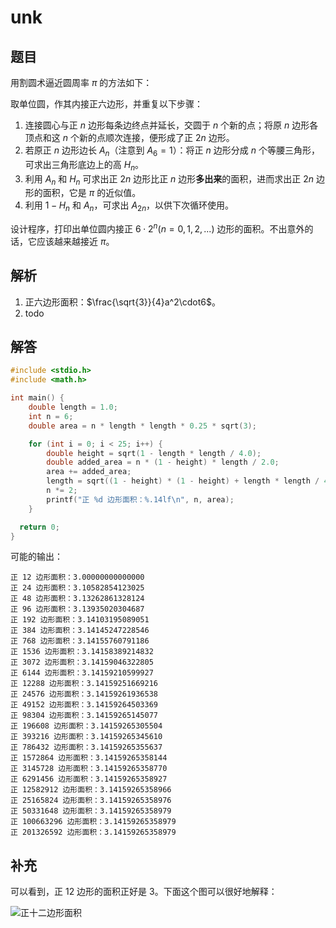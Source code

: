 # unk

## 题目

用割圆术逼近圆周率 $\pi$ 的方法如下：

取单位圆，作其内接正六边形，并重复以下步骤：

1. 连接圆心与正 $n$ 边形每条边终点并延长，交圆于 $n$ 个新的点；将原 $n$ 边形各顶点和这 $n$ 个新的点顺次连接，便形成了正 $2n$ 边形。
2. 若原正 $n$ 边形边长 $A_n$（注意到 $A_6=1$）：将正 $n$ 边形分成 $n$ 个等腰三角形，可求出三角形底边上的高 $H_n$。
3. 利用 $A_n$ 和 $H_n$ 可求出正 $2n$ 边形比正 $n$ 边形**多出来**的面积，进而求出正 $2n$ 边形的面积，它是 $\pi$ 的近似值。
4. 利用 $1-H_n$ 和 $A_n$，可求出 $A_{2n}$，以供下次循环使用。

设计程序，打印出单位圆内接正 $6\cdot 2^n(n=0, 1, 2, ...)$ 边形的面积。不出意外的话，它应该越来越接近 $\pi$。

## 解析

1. 正六边形面积：$\frac{\sqrt{3}}{4}a^2\cdot6$。
2. todo

## 解答

```c
#include <stdio.h>
#include <math.h>

int main() {
    double length = 1.0;
    int n = 6;
    double area = n * length * length * 0.25 * sqrt(3);

    for (int i = 0; i < 25; i++) {
        double height = sqrt(1 - length * length / 4.0);
        double added_area = n * (1 - height) * length / 2.0;
        area += added_area;
        length = sqrt((1 - height) * (1 - height) + length * length / 4.0);
        n *= 2;
        printf("正 %d 边形面积：%.14lf\n", n, area);
    }

  return 0;
}
```

可能的输出：

```ansi
正 12 边形面积：3.00000000000000
正 24 边形面积：3.10582854123025
正 48 边形面积：3.13262861328124
正 96 边形面积：3.13935020304687
正 192 边形面积：3.14103195089051
正 384 边形面积：3.14145247228546
正 768 边形面积：3.14155760791186
正 1536 边形面积：3.14158389214832
正 3072 边形面积：3.14159046322805
正 6144 边形面积：3.14159210599927
正 12288 边形面积：3.14159251669216
正 24576 边形面积：3.14159261936538
正 49152 边形面积：3.14159264503369
正 98304 边形面积：3.14159265145077
正 196608 边形面积：3.14159265305504
正 393216 边形面积：3.14159265345610
正 786432 边形面积：3.14159265355637
正 1572864 边形面积：3.14159265358144
正 3145728 边形面积：3.14159265358770
正 6291456 边形面积：3.14159265358927
正 12582912 边形面积：3.14159265358966
正 25165824 边形面积：3.14159265358976
正 50331648 边形面积：3.14159265358979
正 100663296 边形面积：3.14159265358979
正 201326592 边形面积：3.14159265358979
```

## 补充

可以看到，正 12 边形的面积正好是 3。下面这个图可以很好地解释：

![正十二边形面积](/images/题解/117/1170101.png)
